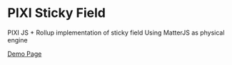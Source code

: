 # PIXI Sticky Field

PIXI JS + Rollup implementation of sticky field
Using MatterJS as physical engine


[Demo Page](https://dmitry-kucher.github.io/pixi-sticky-field/)
